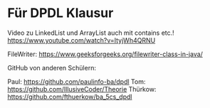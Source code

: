 # Für DPDL Klausur

Video zu LinkedList und ArrayList auch mit contains etc.!
https://www.youtube.com/watch?v=ItyjWh4QRNU

FileWriter:
https://www.geeksforgeeks.org/filewriter-class-in-java/

GitHub von anderen Schülern:

Paul: https://github.com/paulinfo-ba/dpdl
Tom: https://github.com/IllusiveCoder/Theorie
Thürkow: https://github.com/fthuerkow/ba_5cs_dpdl
